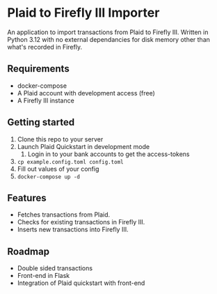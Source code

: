 # Plaid to Firefly III Importer

An application to import transactions from Plaid to Firefly III. Written in Python 3.12 with no external dependancies for disk memory other than what's recorded in Firefly.

## Requirements

- docker-compose
- A Plaid account with development access (free)
- A Firefly III instance

## Getting started

1. Clone this repo to your server
2. Launch Plaid Quickstart in development mode
    1.  Login in to your bank accounts to get the access-tokens
3. ```cp example.config.toml config.toml```
4. Fill out values of your config
5. ```docker-compose up -d```

## Features

- Fetches transactions from Plaid.
- Checks for existing transactions in Firefly III.
- Inserts new transactions into Firefly III.

## Roadmap

- Double sided transactions
- Front-end in Flask
- Integration of Plaid quickstart with front-end
